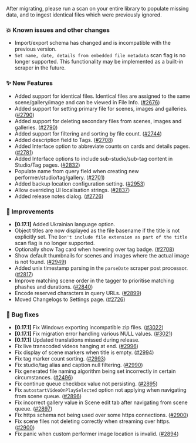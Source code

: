 After migrating, please run a scan on your entire library to populate missing data, and to ingest identical files which were previously ignored.

### 💥 Known issues and other changes
* Import/export schema has changed and is incompatible with the previous version.
* `Set name, date, details from embedded file metadata` scan flag is no longer supported. This functionality may be implemented as a built-in scraper in the future.

### ✨ New Features
* Added support for identical files. Identical files are assigned to the same scene/gallery/image and can be viewed in File Info. ([#2676](https://github.com/stashapp/stash/pull/2676))
* Added support for setting primary file for scenes, images and galleries. ([#2790](https://github.com/stashapp/stash/pull/2790))
* Added support for deleting secondary files from scenes, images and galleries. ([#2790](https://github.com/stashapp/stash/pull/2790))
* Added support for filtering and sorting by file count. ([#2744](https://github.com/stashapp/stash/pull/2744))
* Added description field to Tags. ([#2708](https://github.com/stashapp/stash/pull/2708))
* Added Interface option to abbreviate counts on cards and details pages. ([#2781](https://github.com/stashapp/stash/pull/2781))
* Added Interface options to include sub-studio/sub-tag content in Studio/Tag pages. ([#2832](https://github.com/stashapp/stash/pull/2832))
* Populate name from query field when creating new performer/studio/tag/gallery. ([#2701](https://github.com/stashapp/stash/pull/2701))
* Added backup location configuration setting. ([#2953](https://github.com/stashapp/stash/pull/2953))
* Allow overriding UI localisation strings. ([#2837](https://github.com/stashapp/stash/pull/2837))
* Added release notes dialog. ([#2726](https://github.com/stashapp/stash/pull/2726))

### 🎨 Improvements
* **[0.17.1]** Added Ukrainian language option.
* Object titles are now displayed as the file basename if the title is not explicitly set. The `Don't include file extension as part of the title` scan flag is no longer supported.
* Optionally show Tag card when hovering over tag badge. ([#2708](https://github.com/stashapp/stash/pull/2708))
* Show default thumbnails for scenes and images where the actual image is not found. ([#2949](https://github.com/stashapp/stash/pull/2949))
* Added unix timestamp parsing in the `parseDate` scraper post processor. ([#2817](https://github.com/stashapp/stash/pull/2817))
* Improve matching scene order in the tagger to prioritise matching phashes and durations. ([#2840](https://github.com/stashapp/stash/pull/2840)) 
* Encode reserved characters in query URLs. ([#2899](https://github.com/stashapp/stash/pull/2899))
* Moved Changelogs to Settings page. ([#2726](https://github.com/stashapp/stash/pull/2726))

### 🐛 Bug fixes
* **[0.17.1]** Fix Windows exporting incompatible zip files. ([#3022](https://github.com/stashapp/stash/pull/3022))
* **[0.17.1]** Fix migration error handling various NULL values. ([#3021](https://github.com/stashapp/stash/pull/3021))
* **[0.17.1]** Updated translations missed during release.
* Fix live transcoded videos hanging at end. ([#2996](https://github.com/stashapp/stash/pull/2996))
* Fix display of scene markers when title is empty. ([#2994](https://github.com/stashapp/stash/pull/2994))
* Fix tag marker count sorting. ([#2993](https://github.com/stashapp/stash/pull/2993))
* Fix studio/tag alias and caption null filtering. ([#2990](https://github.com/stashapp/stash/pull/2990))
* Fix generated file naming algorithm being set incorrectly in certain circumstances. ([#2496](https://github.com/stashapp/stash/pull/2946))
* Fix continue queue checkbox value not persisting. ([#2895](https://github.com/stashapp/stash/pull/2895))
* Fix `autostartVideoOnPlaySelected` option not applying when navigating from scene queue. ([#2896](https://github.com/stashapp/stash/pull/2896))
* Fix incorrect gallery value in Scene edit tab after navigating from scene queue. ([#2897](https://github.com/stashapp/stash/pull/2897))
* Fix https schema not being used over some https connections. ([#2900](https://github.com/stashapp/stash/pull/2900))
* Fix scene files not deleting correctly when streaming over https. ([#2900](https://github.com/stashapp/stash/pull/2900))
* Fix panic when custom performer image location is invalid. ([#2894](https://github.com/stashapp/stash/pull/2894))
